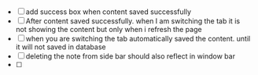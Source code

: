 ##
-[ ] add success box when content saved successfully
-[ ] After content saved successfully. when I am switching the tab it is not showing the content but only when i refresh the page
- [ ] when you are switching the tab automatically saved the content. until it will not saved in database
- [ ] deleting the note from side bar should also reflect in window bar
- [ ] 